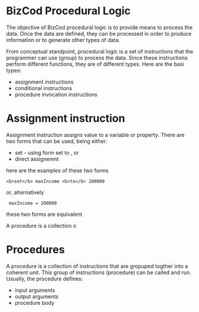 # BizCod Procedural Logic


The objective of BizCod procedural logic is to provide means to process the data. Once the data are defined, they can be processed in order to produce information or to generate other types of data.

From conceptual standpoint, procedural logic is a set of instructions that the programmer can use (group) to process the data. Since these instructions perform different functions, they are of different types. Here are the basi types:
- assignment instructions
- conditional instructions
- procedure invocation instructions

# Assignment instruction

Assignment instruction assigns value to a variable or property. There are two forms that can be used, being either:
- set - using form set <property> to <value>, or
- direct assignemnt

here are the examples of these two forms

```
<b>set</b> maxIncome <b>to</b> 200000

```

or, alternatively

```
 maxIncome = 200000

```

these two forms are equivalent

A procedure is a collection o

# Procedures

A procedure is a collection of instructions that are gropuped togther into a coherent unit. This group of instructions (procedure) can be called and run. Usually, the procedure defines:
- input arguments
- output arguments
- procedure body





